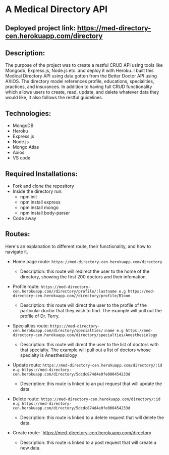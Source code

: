 # A Medical Directory API

## Deployed project link: https://med-directory-cen.herokuapp.com/directory

## Description:
The purpose of the project was to create a restful CRUD API using tools like Mongodb, Express.js, Node.js etc. and deploy it with Heroku. I built this Medical Directory API using data gotten from the Better Doctor API using AXIOS. The directory model references profile, educations, specialities, practices, and insurances.
In addition to having full CRUD functionality which allows users to create, read, update, and delete whatever data they would like, it also follows the restful guidelines. 

## Technologies: 
* MongoDB 
* Heroku 
* Express.js
* Node.js
* Mongo Atlas
* Axios
* VS code

## Required Installations:
* Fork and clone the repository
* Inside the directory run:
  * npm init
  * npm install express  
  * npm install mongo
  * npm install body-parser
* Code away


## Routes:
Here's an explanation to different route, their functionality, and how to navigate it.
* Home page route: `https://med-directory-cen.herokuapp.com/directory`
  * Description: this route will redirect the user to the home of the directory, showing the first 200 doctors and their infomation.

* Profile route: ` https://med-directory-cen.herokuapp.com//directory/profile/:lastname e.g https://med-directory-cen.herokuapp.com//directory/profile/Bloom `
  * Description: this route will direct the user to the profile of the particular doctor that they wish to find. The example will pull out the profile of Dr. Terry.

* Specialties route: `https://med-directory-cen.herokuapp.com/directory/specialties/:name e.g https://med-directory-cen.herokuapp.com/directory/specialties/Anesthesiology`
  * Description: this route will direct the user to the list of doctors with that specialty. The example will pull out a list of doctors whose specialty is Anesthesiology

* Update route: `https://med-directory-cen.herokuapp.com/directory/:id e.g https://med-directory-cen.herokuapp.com/directory/5dcdc874d4e0fe000454233d`
  * Description: this route is linked to an put request that will update the data
  
* Delete route: `https://med-directory-cen.herokuapp.com/directory/:id e.g https://med-directory-cen.herokuapp.com/directory/5dcdc874d4e0fe000454233d`
  * Description: this route is linked to a delete request that will delete the data.
  
* Create route: `https://med-directory-cen.herokuapp.com/directory 
  * Description: this route is linked to a post request that will create a new data. 
  
  
